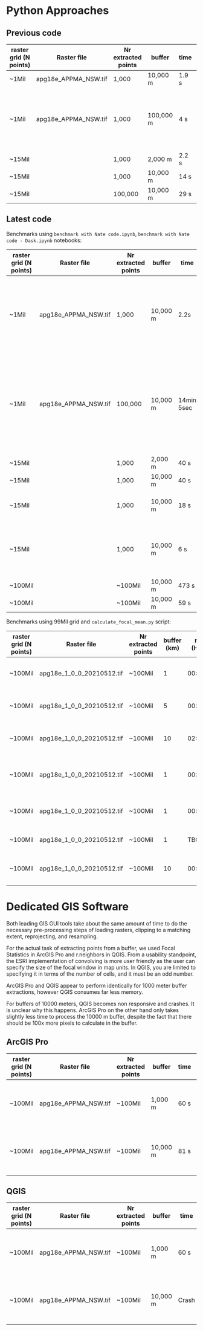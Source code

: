# Python Approaches

## Previous code
| raster grid (N points) | Raster file | Nr extracted points | buffer | time | peak memory | Notes |
| - | - | - | - | - | - | - |
| ~1Mil | apg18e_APPMA_NSW.tif | 1,000 | 10,000 m | 1.9 s | 300 MB | dask delayed |
| ~1Mil | apg18e_APPMA_NSW.tif | 1,000 | 100,000 m | 4 s | 485 MB | dask delayed, seems too fast, are we sure about this? |
| ~15Mil | | 1,000 | 2,000 m | 2.2 s | 660 MB | dask delayed |
| ~15Mil | | 1,000 | 10,000 m | 14 s | 660 MB | dask delayed |
| ~15Mil | | 100,000 | 10,000 m | 29 s | 850 MB | dask delayed |

## Latest code

Benchmarks using `benchmark with Nate code.ipynb`, `benchmark with Nate code - Dask.ipynb` notebooks:

| raster grid (N points) | Raster file | Nr extracted points | buffer | time | peak memory | Notes |
| - | - | - | - | - | - | - |
| ~1Mil | apg18e_APPMA_NSW.tif | 1,000 | 10,000 m | 2.2s | 219 MB | dask dataframe multiprocess scheduler, improved extraction function, without mem profiler (1.7 sec)|
| ~1Mil | apg18e_APPMA_NSW.tif | 100,000 | 10,000 m | 14min 5sec | 2600 MB | dask dataframe multiprocess scheduler, improved extraction function, (without mem profiler 5min 54 sec, 1min 4 sec to read csv)|
| ~15Mil | | 1,000 | 2,000 m | 40 s | 390 MB | no dask dataframe |
| ~15Mil | | 1,000 | 10,000 m | 40 s | 390 MB | no dask dataframe |
| ~15Mil | | 1,000 | 10,000 m | 18 s | 390 MB | dask dataframe multiprocess scheduler |
| ~15Mil | | 1,000 | 10,000 m | 6 s | 390 MB | dask dataframe multiprocess scheduler, improved extraction function |
| ~100Mil | | ~100Mil | 10,000 m | 473 s | 2490 MB | no dask dataframe |
| ~100Mil | | ~100Mil | 10,000 m | 59 s | 1300 MB | no writing output raster |

Benchmarks using 99Mil grid and `calculate_focal_mean.py` script:

| raster grid (N points) | Raster file | Nr extracted points | buffer (km) | running time (HH:MM:SSSS) | Peak Memory (MB) | Notes |
| - | - | - | - | - | - | - |
| ~100Mil | apg18e_1_0_0_20210512.tif | ~100Mil | 1 | 00:02:28.453262 | 4316 MB | no dask, writing file |
| ~100Mil | apg18e_1_0_0_20210512.tif | ~100Mil | 5 | 00:44:56.041497 | 4301 MB | no dask, writing file |
| ~100Mil | apg18e_1_0_0_20210512.tif | ~100Mil | 10 | 02:57:14.253508 | 4616 MB | no dask, writing file |
| ~100Mil | apg18e_1_0_0_20210512.tif | ~100Mil | 1 | 00:02:28.754381 | na | no dask, no writing file |
| ~100Mil | apg18e_1_0_0_20210512.tif | ~100Mil | 1 | 00:00:31.387356 | na | dask, no writing file |
| ~100Mil | apg18e_1_0_0_20210512.tif | ~100Mil | 1 | TBC | na | dask, writing file |
| ~100Mil | apg18e_1_0_0_20210512.tif | ~100Mil | 10 | 00:00:36.865079 | na | dask, no writing file |


# Dedicated GIS Software

Both leading GIS GUI tools take about the same amount of time to do the necessary pre-processing steps of loading rasters, clipping to a matching extent, reprojecting, and resampling.

For the actual task of extracting points from a buffer, we used Focal Statistics in ArcGIS Pro and r.neighbors in QGIS.
From a usability standpoint, the ESRI implementation of convolving is more user friendly as the user can specify the size of the focal window in map units.
In QGIS, you are limited to specifying it in terms of the number of cells, and it must be an odd number.

ArcGIS Pro and QGIS appear to perform identically for 1000 meter buffer extractions, however QGIS consumes far less memory.

For buffers of 10000 meters, QGIS becomes non responsive and crashes.
It is unclear why this happens.
ArcGIS Pro on the other hand only takes slightly less time to process the 10000 m buffer, despite the fact that there should be 100x more pixels to calculate in the buffer.

## ArcGIS Pro
| raster grid (N points) | Raster file | Nr extracted points | buffer | time | peak memory | Notes |
| - | - | - | - | - | - | - |
| ~100Mil | apg18e_APPMA_NSW.tif | ~100Mil | 1,000 m | 60 s | 5200 MB | ArcGIS Pro GUI actions added up together |
| ~100Mil | apg18e_APPMA_NSW.tif | ~100Mil | 10,000 m | 81 s | 5200 MB | ArcGIS Pro GUI actions added up together |

## QGIS
| raster grid (N points) | Raster file | Nr extracted points | buffer | time | peak memory | Notes |
| - | - | - | - | - | - | - |
| ~100Mil | apg18e_APPMA_NSW.tif | ~100Mil | 1,000 m | 60 s | 632 MB | QGIS GUI actions added up together |
| ~100Mil | apg18e_APPMA_NSW.tif | ~100Mil | 10,000 m | Crash | NA | QGIS GUI actions added up together |
